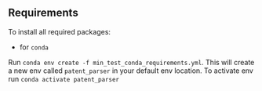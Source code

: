 ## Requirements

To install all required packages:
- for `conda`

Run `conda env create -f min_test_conda_requirements.yml`. This will create a new env called `patent_parser` in your default env location. To activate env run `conda activate patent_parser`